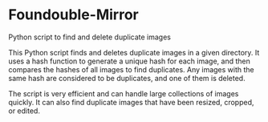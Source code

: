 # Foundouble-Mirror

Python script to find and delete duplicate images

This Python script finds and deletes duplicate images in a given directory. It uses a hash function to generate a unique hash for each image, and then compares the hashes of all images to find duplicates. Any images with the same hash are considered to be duplicates, and one of them is deleted.

The script is very efficient and can handle large collections of images quickly. It can also find duplicate images that have been resized, cropped, or edited.
